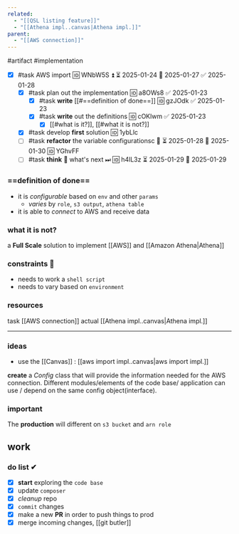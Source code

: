 ```yaml
---
related:
  - "[[QSL listing feature]]"
  - "[[Athena impl..canvas|Athena impl.]]"
parent:
  - "[[AWS connection]]"
---
```

#artifact #implementation 


- [x] #task AWS import 🆔 WNbW5S ⏫ ⏳ 2025-01-24 📅 2025-01-27 ✅ 2025-01-28
	- [x] #task plan out the implementation 🆔 a8OWs8 ✅ 2025-01-23
		- [x] #task **write** [[#==definition of done==]] 🆔 gzJOdk ✅ 2025-01-23
		- [x] #task **write** out the definitions 🆔 cOKlwm ✅ 2025-01-23
			- [x] [[#what is it?]], [[#what it is not?]]
	- [x] #task develop **first** solution 🆔 1ybLlc
	- [ ] #task **refactor** the variable configurationsc 🔼 ⏳ 2025-01-28 📅 2025-01-30 🆔 YGhvFF
	- [ ] #task **think** 🤔 what's next ⏭ 🆔 h4lL3z ⏳ 2025-01-29 📅 2025-01-29

### ==definition of done==

- it is *configurable* based on `env` and other `params`
	- *varies* by `role`, `s3 output`, `athena table`
- it is able to *connect* to AWS and receive data

### what it is not?
a **Full  Scale** solution to implement [[AWS]] and [[Amazon Athena|Athena]]

### constraints 🔗
- needs to work a `shell script` 
- needs to vary based on `environment`
### resources
task [[AWS connection]]
actual [[Athena impl..canvas|Athena impl.]]

---
### ideas
- use the [[Canvas]] : [[aws import  impl..canvas|aws import  impl.]]

**create** a *Config* class that will provide the information needed for the AWS connection.
Different modules/elements of the code base/ application can use / depend on the same config object(interface).
### important
The **production** will different on `s3 bucket` and `arn role`
## work
### do list ✔
- [x] **start** exploring the `code base`
- [x] update `composer`
- [x] *cleanup* repo
- [x] `commit` changes
- [x] make a new **PR** in order to push things to prod
- [x] merge incoming changes, [[git butler]]

